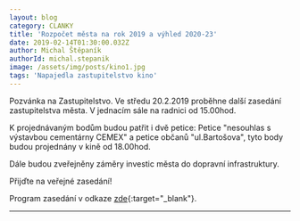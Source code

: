 ```yaml
---
layout: blog
category: CLANKY
title: 'Rozpočet města na rok 2019 a výhled 2020-23'
date: 2019-02-14T01:30:00.032Z
author: Michal Štěpaník
authorId: michal.stepanik
image: /assets/img/posts/kino1.jpg
tags: 'Napajedla zastupitelstvo kino'
---
```


Pozvánka na Zastupitelstvo.
Ve středu 20.2.2019 proběhne další zasedání zastupitelstva města. V jednacím sále na radnici od 15.00hod.


K projednávaným bodům budou patřit i dvě petice: 
Petice "nesouhlas s výstavbou cementárny CEMEX" a petice občanů "ul.Bartošova",
tyto body budou projednány v kině od 18.00hod.

Dále budou zveřejněny záměry investic města do dopravní infrastruktury.

Přijďte na veřejné zasedání! 



Program zasedání v odkaze [zde](http://www.napajedla.cz/urednideska/1594/ZM%20pozv%C3%A1nka%2020.02.2019.pdf){:target="_blank"}.

 



---
